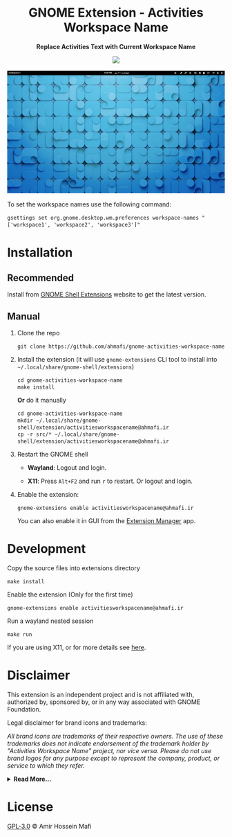 <div align="center">
  <h1>GNOME Extension - Activities Workspace Name</h1>
  <p><b>Replace Activities Text with Current Workspace Name</b></p>
  <a href="https://extensions.gnome.org/extension/5311/activities-workspace-name/">
    <img src="https://img.shields.io/badge/Install%20from-extensions.gnome.org-4A86CF?style=for-the-badge&logo=Gnome&logoColor=white"/>
  </a>
</div>

![GNOME Extension - Activities Workspace Name Screenshot](https://github.com/ahmafi/gnome-activities-workspace-name/raw/main/images/gnome-activities-workspace-name.jpg)

To set the workspace names use the following command:

```
gsettings set org.gnome.desktop.wm.preferences workspace-names "['workspace1', 'workspace2', 'workspace3']"
```

# Installation

## Recommended

Install from [GNOME Shell Extensions](https://extensions.gnome.org/extension/5311/activities-workspace-name/) website to get the latest version.

## Manual

1. Clone the repo

   ```
   git clone https://github.com/ahmafi/gnome-activities-workspace-name
   ```

2. Install the extension (it will use `gnome-extensions` CLI tool to install into `~/.local/share/gnome-shell/extensions`)

   ```
   cd gnome-activities-workspace-name
   make install
   ```

   **Or** do it manually

   ```
   cd gnome-activities-workspace-name
   mkdir ~/.local/share/gnome-shell/extension/activitiesworkspacename@ahmafi.ir
   cp -r src/* ~/.local/share/gnome-shell/extension/activitiesworkspacename@ahmafi.ir
   ```

3. Restart the GNOME shell

   - **Wayland**: Logout and login.

   - **X11**: Press `Alt+F2` and run `r` to restart. Or logout and login.

4. Enable the extension:
   ```
   gnome-extensions enable activitiesworkspacename@ahmafi.ir
   ```
   You can also enable it in GUI from the [Extension Manager](https://github.com/mjakeman/extension-manager) app.

# Development

Copy the source files into extensions directory

```
make install
```

Enable the extension (Only for the first time)

```
gnome-extensions enable activitiesworkspacename@ahmafi.ir
```

Run a wayland nested session

```
make run
```

If you are using X11, or for more details see [here](https://gjs.guide/extensions/development/creating.html#enabling-the-extension).

# Disclaimer

This extension is an independent project and is not affiliated with, authorized by, sponsored by, or in any way associated with GNOME Foundation.

Legal disclaimer for brand icons and trademarks:

_All brand icons are trademarks of their respective owners. The use of these trademarks does not indicate endorsement of the trademark holder by "Activities Workspace Name" project, nor vice versa. Please do not use brand logos for any purpose except to represent the company, product, or service to which they refer._

<details>
<summary><b>Read More...</b></summary>
<p>

- **GNOME** - The GNOME logo and GNOME name are registered trademarks or trademarks of GNOME Foundation in the United States or other countries.

</p>
</details>

# License

[GPL-3.0](https://github.com/ahmafi/gnome-activities-workspace-name/blob/main/LICENSE) &copy; Amir Hossein Mafi
